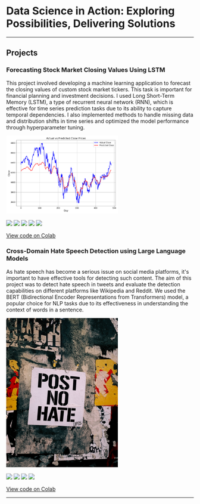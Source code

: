 # Data Science in Action: Exploring Possibilities, Delivering Solutions

<!-- Hello, I'm Aman Kumar, a Data Scientist with experience in Analytics, NLP, Machine Learning, and Computer Vision. -->
---
## Projects

### Forecasting Stock Market Closing Values Using LSTM

This project involved developing a machine learning application to forecast the closing values of custom stock market tickers. This task is important for financial planning and investment decisions. I used Long Short-Term Memory (LSTM), a type of recurrent neural network (RNN), which is effective for time series prediction tasks due to its ability to capture temporal dependencies. I also implemented methods to handle missing data and distribution shifts in time series and optimized the model performance through hyperparameter tuning.  

<img src="images/stock_market.png?raw=true" width="300" />

[![](https://img.shields.io/badge/Python-white?logo=Python)](#) [![](https://img.shields.io/badge/Jupyter-white?logo=Jupyter)](#) [![](https://img.shields.io/badge/PyTorch-white?logo=pytorch)](#) [![](https://img.shields.io/badge/Pandas-white?logo=pandas)](#) [![](https://img.shields.io/badge/NumPy-white?logo=numpy)](#)

[View code on Colab](https://colab.research.google.com/drive/17QsMwJa1iUUcqNm6eo0RytCMvDJkstbO?usp=sharing)


### Cross-Domain Hate Speech Detection using Large Language Models

As hate speech has become a serious issue on social media platforms, it's important to have effective tools for detecting such content. The aim of this project was to detect hate speech in tweets and evaluate the detection capabilities on different platforms like Wikipedia and Reddit. We used the BERT (Bidirectional Encoder Representations from Transformers) model, a popular choice for NLP tasks due to its effectiveness in understanding the context of words in a sentence.

<img src="images/hatespeech.jpg?raw=true" width="300" />

[![](https://img.shields.io/badge/Python-white?logo=Python)](#) [![](https://img.shields.io/badge/Jupyter-white?logo=Jupyter)](#) [![](https://img.shields.io/badge/PyTorch-white?logo=pytorch)](#) [![](https://img.shields.io/badge/HuggingFace_Transformers-white?logo=huggingface)](#)

[View code on Colab](https://colab.research.google.com/drive/1L2SPsmgDTo7ApWNrjHnoD8YSwIuQg43K?usp=sharing)

---

<!-- Add more projects in a similar manner -->

